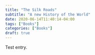 ```yaml
---
title: "The Silk Roads"
subtitle: "A new History of the World"
date: 2020-06-14T11:40:14-04:00
tags: ["Books"]
categories: ["Books"]
draft: true
---
```


Test entry.
